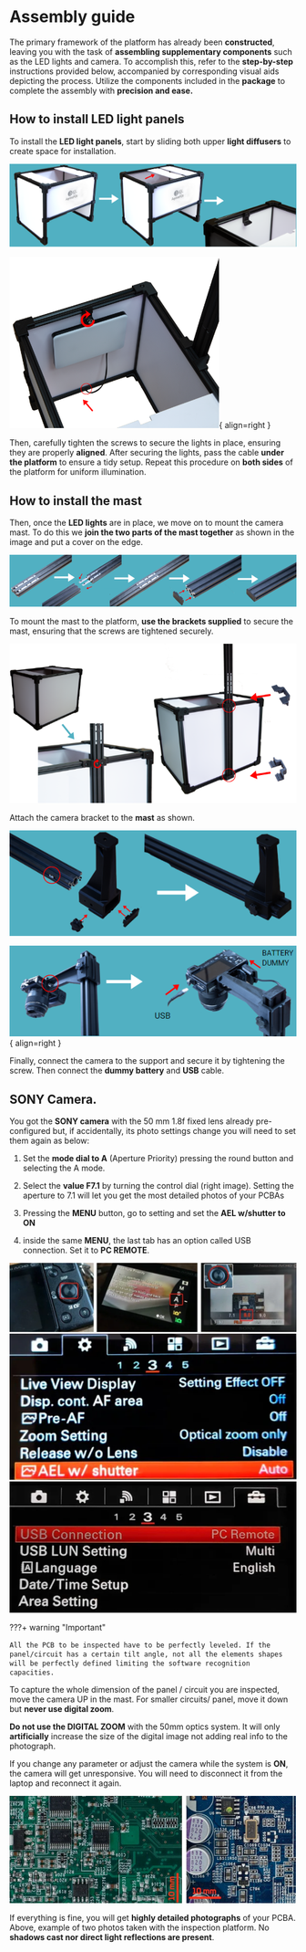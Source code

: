 
# Assembly guide

The primary framework of the platform has already been **constructed**, leaving you with the task of **assembling supplementary components** such as the LED lights and camera. To accomplish this, refer to the **step-by-step** instructions provided below, accompanied by corresponding visual aids depicting the process. Utilize the components included in the **package** to complete the assembly with **precision and ease.**

## How to install LED light panels

To install the **LED light panels**, start by sliding both upper **light diffusers** to create space for installation.
  
![alt text](assets/assembly-1.PNG)

![alt text](assets/assemble2.PNG){ align=right }

 Then, carefully tighten the screws to secure the lights in place, ensuring they are properly **aligned**. After securing the lights, pass the cable **under the platform** to ensure a tidy setup. Repeat this procedure on **both sides** of the platform for uniform illumination. 

## How to install the mast

Then, once the **LED lights** are in place, we move on to mount the camera mast. To do this we **join the two parts of the mast together** as shown in the image and put a cover on the edge.
  
![alt text](assets/assembly-3.PNG)

  To mount the mast to the platform, **use the brackets supplied** to secure the mast, ensuring that the screws are tightened securely.

 ![alt text](assets/assemble4.PNG)

  Attach the camera bracket to the **mast** as shown.

![alt text](assets/assemble5.PNG)

![alt text](assets/assembly-6.PNG){ align=right }

  Finally, connect the camera to the support and secure it by tightening the screw. Then connect the **dummy battery** and **USB** cable.


## SONY Camera. 

You got the **SONY camera** with the 50 mm 1.8f fixed lens already pre-configured but, if accidentally, its photo settings change you will need to set them again as below:

1. Set the **mode dial to A** (Aperture Priority) pressing the round button and selecting the A mode.

2) Select the **value F7.1** by turning the control dial (right image). Setting the aperture to 7.1 will let you get the most detailed photos of your PCBAs

3) Pressing the **MENU** button, go to setting and set the **AEL w/shutter to ON**

4) inside the same **MENU**, the last tab has an option called USB connection. Set it to **PC REMOTE**.

![alt text](assets/SONY-1.PNG)
![alt text](assets/SONY-2.PNG)
![alt text](assets/SONY-3.PNG)

???+ warning "Important"

    All the PCB to be inspected have to be perfectly leveled. If the panel/circuit has a certain tilt angle, not all the elements shapes will be perfectly defined limiting the software recognition capacities.

To capture the whole dimension of the panel / circuit you are inspected, move the camera UP in the mast. For smaller circuits/ panel, move it down but **never use digital zoom**.

**Do not use the DIGITAL ZOOM** with the 50mm optics system. It will only **artificially** increase the size of the digital image not adding real info to the photograph. 

If you change any parameter or adjust the camera while the system is **ON**, the camera will get unresponsive. You will need to disconnect it from the laptop and reconnect it again.

![alt text](assets/DIGITAL_ZOOM.PNG)

If everything is fine, you will get **highly detailed photographs** of your PCBA. Above, example of two photos taken with the inspection platform. No **shadows cast nor direct light reflections are present**.

